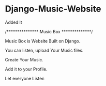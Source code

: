 # Django-Music-Website
Added It

/*************** Music Box **************/

Music Box is Website Built on Django.

You can listen, upload Your Music files.

Create Your Music.

Add it to your Profile.

Let everyone Listen
